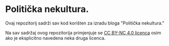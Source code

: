 # Politička nekultura.

Ovaj repozitorij sadrži sav kod korišten za izradu bloga "Politička nekultura."

Na sav sadržaj ovog repozitorija primjenjuje se
[CC BY-NC 4.0 licenca](https://creativecommons.org/licenses/by-nc/4.0/) osim
ako je eksplicitno navedena neka druga licenca.


